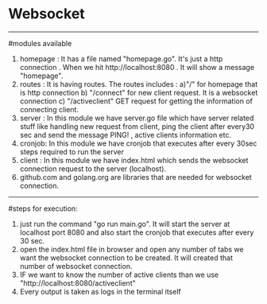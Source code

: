 # Websocket
-----------------------------------------------------------------------------------------------------------------------------------------------
#modules available
1. homepage : It has a file named "homepage.go". It's just a http connection . When we hit http://localhost:8080 . It will show a message "homepage".
2. routes : It is having routes. The routes includes :
    a)"/" for homepage that is http connection
    b) "/connect" for new client request. It is a websocket connection
    c) "/activeclient" GET request for getting the information of connecting client.
3. server : In this module we have server.go file which have server related stuff like handling new request from client, ping the client after every30 sec and send the message PING! , active clients information etc.
4. cronjob: In this module we have cronjob that executes after every 30sec   
steps required to run the server
5. client : In this module we have index.html which sends the websocket connection request to the server (localhost).
6. github.com and golang.org are libraries that are needed for websocket connection.
-----------------------------------------------------------------------------------------------------------------------------------------------
#steps for execution:
1. just run the command "go run main.go". It will start the server at localhost port 8080 and also start the cronjob that executes after every 
30 sec.
2. open the index.html file in browser and open any number of tabs we want the websocket connection to be created. It will created that number of websocket connection.
3. IF we want to know the number of active clients than we use "http://localhost:8080/activeclient"
4. Every output is taken as logs in the terminal itself
